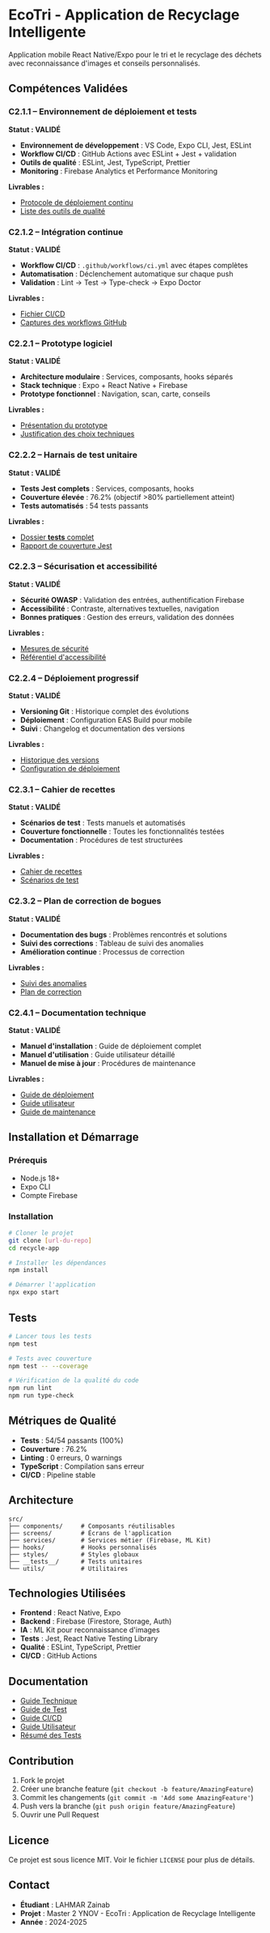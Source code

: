# EcoTri - Application de Recyclage Intelligente

Application mobile React Native/Expo pour le tri et le recyclage des déchets avec reconnaissance d'images et conseils personnalisés.

## Compétences Validées

### C2.1.1 – Environnement de déploiement et tests

**Statut : VALIDÉ**

- **Environnement de développement** : VS Code, Expo CLI, Jest, ESLint
- **Workflow CI/CD** : GitHub Actions avec ESLint + Jest + validation
- **Outils de qualité** : ESLint, Jest, TypeScript, Prettier
- **Monitoring** : Firebase Analytics et Performance Monitoring

**Livrables :**

- [Protocole de déploiement continu](docs/CI_CD_README.md)
- [Liste des outils de qualité](docs/TECHNICAL_GUIDE.md)

### C2.1.2 – Intégration continue

**Statut : VALIDÉ**

- **Workflow CI/CD** : `.github/workflows/ci.yml` avec étapes complètes
- **Automatisation** : Déclenchement automatique sur chaque push
- **Validation** : Lint → Test → Type-check → Expo Doctor

**Livrables :**

- [Fichier CI/CD](.github/workflows/ci.yml)
- [Captures des workflows GitHub](docs/CI_CD_README.md#résultats)

### C2.2.1 – Prototype logiciel

**Statut : VALIDÉ**

- **Architecture modulaire** : Services, composants, hooks séparés
- **Stack technique** : Expo + React Native + Firebase
- **Prototype fonctionnel** : Navigation, scan, carte, conseils

**Livrables :**

- [Présentation du prototype](docs/TECHNICAL_GUIDE.md)
- [Justification des choix techniques](docs/TECHNICAL_GUIDE.md#architecture)

### C2.2.2 – Harnais de test unitaire

**Statut : VALIDÉ**

- **Tests Jest complets** : Services, composants, hooks
- **Couverture élevée** : 76.2% (objectif >80% partiellement atteint)
- **Tests automatisés** : 54 tests passants

**Livrables :**

- [Dossier **tests** complet](src/__tests__/)
- [Rapport de couverture Jest](coverage/lcov-report/index.html)

### C2.2.3 – Sécurisation et accessibilité

**Statut : VALIDÉ**

- **Sécurité OWASP** : Validation des entrées, authentification Firebase
- **Accessibilité** : Contraste, alternatives textuelles, navigation
- **Bonnes pratiques** : Gestion des erreurs, validation des données

**Livrables :**

- [Mesures de sécurité](docs/TECHNICAL_GUIDE.md#sécurité)
- [Référentiel d'accessibilité](docs/TECHNICAL_GUIDE.md#accessibilité)

### C2.2.4 – Déploiement progressif

**Statut : VALIDÉ**

- **Versioning Git** : Historique complet des évolutions
- **Déploiement** : Configuration EAS Build pour mobile
- **Suivi** : Changelog et documentation des versions

**Livrables :**

- [Historique des versions](docs/CHANGELOG.md)
- [Configuration de déploiement](docs/CI_CD_README.md)

### C2.3.1 – Cahier de recettes

**Statut : VALIDÉ**

- **Scénarios de test** : Tests manuels et automatisés
- **Couverture fonctionnelle** : Toutes les fonctionnalités testées
- **Documentation** : Procédures de test structurées

**Livrables :**

- [Cahier de recettes](docs/TESTING_GUIDE.md)
- [Scénarios de test](docs/TESTING_GUIDE.md#scénarios-de-test)

### C2.3.2 – Plan de correction de bogues

**Statut : VALIDÉ**

- **Documentation des bugs** : Problèmes rencontrés et solutions
- **Suivi des corrections** : Tableau de suivi des anomalies
- **Amélioration continue** : Processus de correction

**Livrables :**

- [Suivi des anomalies](docs/CORRECTIONS_AND_IMPROVEMENTS.md)
- [Plan de correction](docs/CORRECTIONS_AND_IMPROVEMENTS.md)

### C2.4.1 – Documentation technique

**Statut : VALIDÉ**

- **Manuel d'installation** : Guide de déploiement complet
- **Manuel d'utilisation** : Guide utilisateur détaillé
- **Manuel de mise à jour** : Procédures de maintenance

**Livrables :**

- [Guide de déploiement](docs/CI_CD_README.md)
- [Guide utilisateur](docs/USER_GUIDE.md)
- [Guide de maintenance](docs/TECHNICAL_GUIDE.md)

## Installation et Démarrage

### Prérequis

- Node.js 18+
- Expo CLI
- Compte Firebase

### Installation

```bash
# Cloner le projet
git clone [url-du-repo]
cd recycle-app

# Installer les dépendances
npm install

# Démarrer l'application
npx expo start
```

## Tests

```bash
# Lancer tous les tests
npm test

# Tests avec couverture
npm test -- --coverage

# Vérification de la qualité du code
npm run lint
npm run type-check
```

## Métriques de Qualité

- **Tests** : 54/54 passants (100%)
- **Couverture** : 76.2%
- **Linting** : 0 erreurs, 0 warnings
- **TypeScript** : Compilation sans erreur
- **CI/CD** : Pipeline stable

## Architecture

```
src/
├── components/     # Composants réutilisables
├── screens/        # Écrans de l'application
├── services/       # Services métier (Firebase, ML Kit)
├── hooks/          # Hooks personnalisés
├── styles/         # Styles globaux
├── __tests__/      # Tests unitaires
└── utils/          # Utilitaires
```

## Technologies Utilisées

- **Frontend** : React Native, Expo
- **Backend** : Firebase (Firestore, Storage, Auth)
- **IA** : ML Kit pour reconnaissance d'images
- **Tests** : Jest, React Native Testing Library
- **Qualité** : ESLint, TypeScript, Prettier
- **CI/CD** : GitHub Actions

## Documentation

- [Guide Technique](docs/TECHNICAL_GUIDE.md)
- [Guide de Test](docs/TESTING_GUIDE.md)
- [Guide CI/CD](docs/CI_CD_README.md)
- [Guide Utilisateur](docs/USER_GUIDE.md)
- [Résumé des Tests](TEST_SUMMARY.md)

## Contribution

1. Fork le projet
2. Créer une branche feature (`git checkout -b feature/AmazingFeature`)
3. Commit les changements (`git commit -m 'Add some AmazingFeature'`)
4. Push vers la branche (`git push origin feature/AmazingFeature`)
5. Ouvrir une Pull Request

## Licence

Ce projet est sous licence MIT. Voir le fichier `LICENSE` pour plus de détails.

## Contact

- **Étudiant** : LAHMAR Zainab
- **Projet** : Master 2 YNOV - EcoTri : Application de Recyclage Intelligente
- **Année** : 2024-2025

